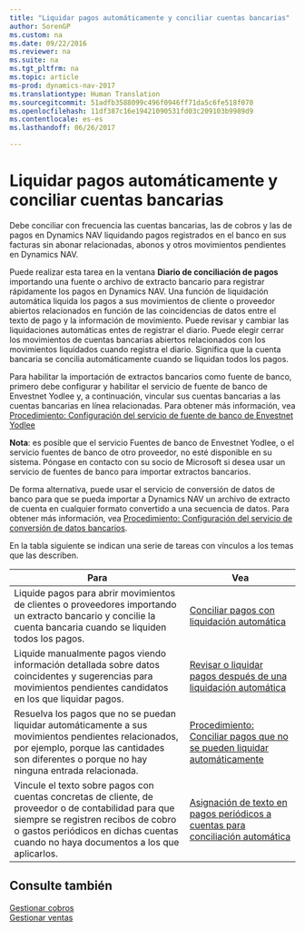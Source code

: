```yaml
---
title: "Liquidar pagos automáticamente y conciliar cuentas bancarias"
author: SorenGP
ms.custom: na
ms.date: 09/22/2016
ms.reviewer: na
ms.suite: na
ms.tgt_pltfrm: na
ms.topic: article
ms-prod: dynamics-nav-2017
ms.translationtype: Human Translation
ms.sourcegitcommit: 51adfb3588099c496f0946ff71da5c6fe518f070
ms.openlocfilehash: 11df387c16e19421090531fd03c209103b9989d9
ms.contentlocale: es-es
ms.lasthandoff: 06/26/2017

---
```


# <a name="apply-payments-automatically-and-reconcile-bank-accounts"></a>Liquidar pagos automáticamente y conciliar cuentas bancarias
Debe conciliar con frecuencia las cuentas bancarias, las de cobros y las de pagos en Dynamics NAV liquidando pagos registrados en el banco en sus facturas sin abonar relacionadas, abonos y otros movimientos pendientes en Dynamics NAV.

Puede realizar esta tarea en la ventana **Diario de conciliación de pagos** importando una fuente o archivo de extracto bancario para registrar rápidamente los pagos en Dynamics NAV. Una función de liquidación automática liquida los pagos a sus movimientos de cliente o proveedor abiertos relacionados en función de las coincidencias de datos entre el texto de pago y la información de movimiento. Puede revisar y cambiar las liquidaciones automáticas entes de registrar el diario. Puede elegir cerrar los movimientos de cuentas bancarias abiertos relacionados con los movimientos liquidados cuando registra el diario. Significa que la cuenta bancaria se concilia automáticamente cuando se liquidan todos los pagos.

Para habilitar la importación de extractos bancarios como fuente de banco, primero debe configurar y habilitar el servicio de fuente de banco de Envestnet Yodlee y, a continuación, vincular sus cuentas bancarias a las cuentas bancarias en línea relacionadas. Para obtener más información, vea [Procedimiento: Configuración del servicio de fuente de banco de Envestnet Yodlee](bank-how-setup-bank-statement-service.md)

**Nota**: es posible que el servicio Fuentes de banco de Envestnet Yodlee, o el servicio fuentes de banco de otro proveedor, no esté disponible en su sistema. Póngase en contacto con su socio de Microsoft si desea usar un servicio de fuentes de banco para importar extractos bancarios.

De forma alternativa, puede usar el servicio de conversión de datos de banco para que se pueda importar a Dynamics NAV un archivo de extracto de cuenta en cualquier formato convertido a una secuencia de datos. Para obtener más información, vea [Procedimiento: Configuración del servicio de conversión de datos bancarios](bank-how-setup-bank-data-conversion-service.md).

En la tabla siguiente se indican una serie de tareas con vínculos a los temas que las describen.

|Para |Vea |
|---|----|
|Liquide pagos para abrir movimientos de clientes o proveedores importando un extracto bancario y concilie la cuenta bancaria cuando se liquiden todos los pagos. | [Conciliar pagos con liquidación automática](receivables-how-reconcile-payments-auto-application.md) |
|Liquide manualmente pagos viendo información detallada sobre datos coincidentes y sugerencias para movimientos pendientes candidatos en los que liquidar pagos. | [Revisar o liquidar pagos después de una liquidación automática](receivables-how-review-apply-payments-auto-application.md)
|Resuelva los pagos que no se puedan liquidar automáticamente a sus movimientos pendientes relacionados, por ejemplo, porque las cantidades son diferentes o porque no hay ninguna entrada relacionada. | [Procedimiento: Conciliar pagos que no se pueden liquidar automáticamente](receivables-how-reconcile-payments-cannot-apply-auto.md)
|Vincule el texto sobre pagos con cuentas concretas de cliente, de proveedor o de contabilidad para que siempre se registren recibos de cobro o gastos periódicos en dichas cuentas cuando no haya documentos a los que aplicarlos.| [Asignación de texto en pagos periódicos a cuentas para conciliación automática](receivables-how-map-text-recurring-payments-accounts-auto-reconcilliation.md)|

## <a name="see-also"></a>Consulte también
[Gestionar cobros](receivables-manage-receivables.md)  
[Gestionar ventas](sales-manage-sales.md)

